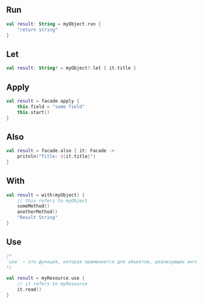## Run 
```Kotlin 
val result: String = myObject.run {
	"return string"
}
```

## Let 
```Kotlin
val result: String? = myObject?.let { it.title }
```

## Apply
```Kotlin
val result = facade.apply {  
	this.field = "some field"
    this.start()  
}
```

## Also 
```Kotlin
val result = facade.also { it: Facade ->
	pritnln("Title: ${it.title}")
}
```
## With
```Kotlin
val result = with(myObject) { 
	// this refers to myObject 
	someMethod() 
	anotherMethod() 
	"Result String" 
}
```

## Use
```Kotlin
/*
`use` — это функция, которая применяется для объектов, реализующих интерфейс `Closeable`. Она гарантирует автоматическое закрытие ресурса после завершения работы с ним.
*/

val result = myResource.use { 
	// it refers to myResource
	it.read()
}
```